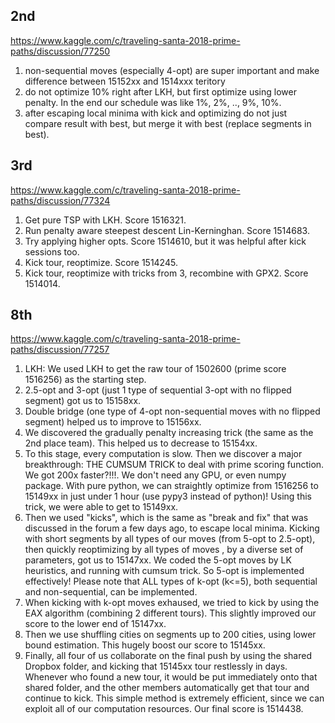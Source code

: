 ## 2nd

https://www.kaggle.com/c/traveling-santa-2018-prime-paths/discussion/77250

1. non-sequential moves (especially 4-opt) are super important and make difference between 15152xx and 1514xxx teritory
2. do not optimize 10% right after LKH, but first optimize using lower penalty. In the end our schedule was like 1%, 2%, .., 9%, 10%.
3. after escaping local minima with kick and optimizing do not just compare result with best, but merge it with best (replace segments in best).

## 3rd

https://www.kaggle.com/c/traveling-santa-2018-prime-paths/discussion/77324

1. Get pure TSP with LKH. Score 1516321.
2. Run penalty aware steepest descent Lin-Kerninghan. Score 1514683.
3. Try applying higher opts. Score 1514610, but it was helpful after kick sessions too.
4. Kick tour, reoptimize. Score 1514245.
5. Kick tour, reoptimize with tricks from 3, recombine with GPX2. Score 1514014.

## 8th

https://www.kaggle.com/c/traveling-santa-2018-prime-paths/discussion/77257

1. LKH: We used LKH to get the raw tour of 1502600 (prime score 1516256) as the starting step.
2. 2.5-opt and 3-opt (just 1 type of sequential 3-opt with no flipped segment) got us to 15158xx.
3. Double bridge (one type of 4-opt non-sequential moves with no flipped segment) helped us to improve to 15156xx.
4. We discovered the gradually penalty increasing trick (the same as the 2nd place team). This helped us to decrease to 15154xx.
5. To this stage, every computation is slow. Then we discover a major breakthrough: THE CUMSUM TRICK to deal with prime scoring function. We got 200x faster?!!!. We don't need any GPU, or even numpy package. With pure python, we can straightly optimize from 1516256 to 15149xx in just under 1 hour (use pypy3 instead of python)! Using this trick, we were able to get to 15149xx.
6. Then we used "kicks", which is the same as "break and fix" that was discussed in the forum a few days ago, to escape local minima. Kicking with short segments by all types of our moves (from 5-opt to 2.5-opt), then quickly reoptimizing by all types of moves , by a diverse set of parameters, got us to 15147xx. We coded the 5-opt moves by LK heuristics, and running with cumsum trick. So 5-opt is implemented effectively! Please note that ALL types of k-opt (k<=5), both sequential and non-sequential, can be implemented.
7. When kicking with k-opt moves exhaused, we tried to kick by using the EAX algorithm (combining 2 different tours). This slightly improved our score to the lower end of 15147xx.
8. Then we use shuffling cities on segments up to 200 cities, using lower bound estimation. This hugely boost our score to 15145xx.
9. Finally, all four of us collaborate on the final push by using the shared Dropbox folder, and kicking that 15145xx tour restlessly in days. Whenever who found a new tour, it would be put immediately onto that shared folder, and the other members automatically get that tour and continue to kick. This simple method is extremely efficient, since we can exploit all of our computation resources. Our final score is 1514438.